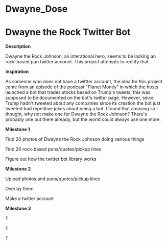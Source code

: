 # Dwayne_Dose
<h1> Dwayne the Rock Twitter Bot</h1>
<strong> Description </strong>
<p>
Dwayne the Rock Johnson, an interational hero, seems to be lacking an rock-based pun twitter account. This project attempts to rectify that. 
</p>

<strong> Inspiration </strong>
<p>
As someone who does not have a twittter account, the idea for this project came from an episode of the podcast "Planet Money" in which the hosts launched a bot that trades stocks based on Trump's tweets; this was supposed to be documented on the bot's twitter page. However, since Trump hadn't tweeted about any companies since its creation the bot just tweeted bad repetitive jokes about being a bot. I found that amusing so I thought, why not make one for Dwayne the Rock Johnson? There's probably one out there already, but the world could always use one more. 
</p>
<strong> Milestone 1 </strong>

<p>Find 20 photos of Dwayne the Rock Johnson doing various things </p>
<p>Find 20 rock-based puns/quotes/pickup lines</p>
<p>Figure out how the twitter bot library works </p>

<strong> Milestone 2 </strong>
<p>Upload photos and puns/quotes/pickup lines </p>
<p>Overlay them</p>
<p>Make a twitter account</p>

<strong> Milestone 3 </strong>
<p>? </p>
<p>?</p>
<p>?</p>
